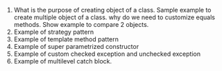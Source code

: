 1. What is the purpose of creating object of a class. Sample example to create multiple object of a class. why do we need to customize equals methods.  Show example to compare 2 objects.
2. Example of strategy pattern
3. Example of template method pattern
4. Example of super parametrized constructor
5. Example of custom checked exception and unchecked exception
6. Example of multilevel catch block.